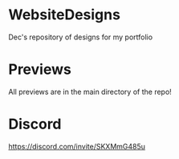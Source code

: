 # WebsiteDesigns
Dec's repository of designs for my portfolio

# Previews
All previews are in the main directory of the repo!

# Discord
https://discord.com/invite/SKXMmG485u
